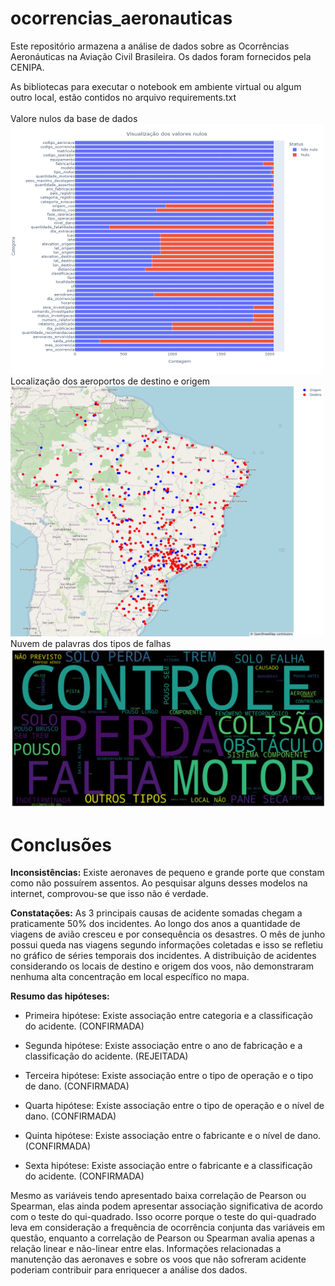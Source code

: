 # ocorrencias_aeronauticas

Este repositório armazena a análise de dados sobre as Ocorrências Aeronáuticas na Aviação Civil Brasileira. Os dados foram fornecidos pela CENIPA.

As bibliotecas para executar o notebook em ambiente virtual ou algum outro local, estão contidos no arquivo requirements.txt
<br/>
<br/>
Valore nulos da base de dados
<br/>
<img src="img/imagem1.png" width="500" height="400"/>
<br/>
Localização dos aeroportos de destino e origem 
<br/>
<img src="img/imagem2.png" width="500" height="400"/>
<br/>
Nuvem de palavras dos tipos de falhas
<br/>
<img src="img/imagem3.png"/>

# Conclusões

**Inconsistências:**
 Existe aeronaves de pequeno e grande porte que constam como não possuírem assentos. Ao pesquisar alguns desses modelos na internet, comprovou-se que isso não é verdade.

**Constatações:**
 As 3 principais causas de acidente somadas chegam a praticamente 50% dos incidentes.
 Ao longo dos anos a quantidade de viagens de avião cresceu e por consequência os desastres.
 O mês de junho possui queda nas viagens segundo informações coletadas e isso se refletiu no gráfico de séries temporais dos incidentes.
 A distribuição de acidentes considerando os locais de destino e origem dos voos, não demonstraram nenhuma alta concentração em local específico no mapa.

**Resumo das hipóteses:**
 - Primeira hipótese: Existe associação entre categoria e a classificação do acidente. (CONFIRMADA)

 - Segunda hipótese: Existe associação entre o ano de fabricação e a classificação do acidente. (REJEITADA)

 - Terceira hipótese: Existe associação entre o tipo de operação e o tipo de dano. (CONFIRMADA)

 - Quarta hipótese: Existe associação entre o tipo de operação e o nível de dano. (CONFIRMADA)

 - Quinta hipótese: Existe associação entre o fabricante e o nível de dano. (CONFIRMADA)

 - Sexta hipótese: Existe associação entre o fabricante e a classificação do acidente. (CONFIRMADA)

Mesmo as variáveis tendo apresentado baixa correlação de Pearson ou Spearman, elas ainda podem apresentar 
associação significativa de acordo com o teste do qui-quadrado. Isso ocorre porque o teste do qui-quadrado leva em consideração a frequência de ocorrência conjunta das variáveis em questão, enquanto a correlação de Pearson ou Spearman avalia apenas a relação linear e não-linear entre elas.
Informações relacionadas a manutenção das aeronaves e sobre os voos que não sofreram acidente poderiam contribuir para enriquecer a análise dos dados.

